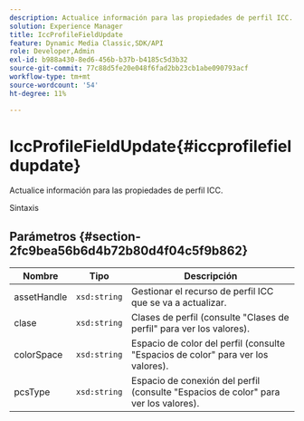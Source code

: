 ```yaml
---
description: Actualice información para las propiedades de perfil ICC.
solution: Experience Manager
title: IccProfileFieldUpdate
feature: Dynamic Media Classic,SDK/API
role: Developer,Admin
exl-id: b988a430-8ed6-456b-b37b-b4185c5d3b32
source-git-commit: 77c88d5fe20e048f6fad2bb23cb1abe090793acf
workflow-type: tm+mt
source-wordcount: '54'
ht-degree: 11%

---
```


# IccProfileFieldUpdate{#iccprofilefieldupdate}

Actualice información para las propiedades de perfil ICC.

Sintaxis

## Parámetros {#section-2fc9bea56b6d4b72b80d4f04c5f9b862}

| Nombre | Tipo | Descripción |
|---|---|---|
| assetHandle | `xsd:string` | Gestionar el recurso de perfil ICC que se va a actualizar. |
| clase | `xsd:string` | Clases de perfil (consulte &quot;Clases de perfil&quot; para ver los valores). |
| colorSpace | `xsd:string` | Espacio de color del perfil (consulte &quot;Espacios de color&quot; para ver los valores). |
| pcsType | `xsd:string` | Espacio de conexión del perfil (consulte &quot;Espacios de color&quot; para ver los valores). |
